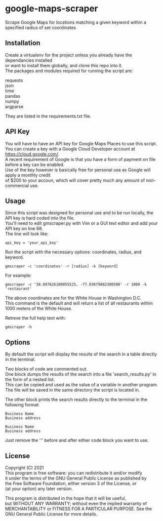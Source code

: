 # google-maps-scraper
Scrape Google Maps for locations matching a given keyword within a specified radius of set coordinates

## Installation

Create a virtualenv for the project unless you already have the dependancies installed  
or want to install them globally, and clone this repo into it.  
The packages and modules required for running the script are:  

requests  
json  
time  
pandas  
numpy  
argparse  

They are listed in the requirements.txt file.

## API Key

You will have to have an API key for Google Maps Places to use this script.   
You can create a key with a Google Cloud Developer account at https://cloud.google.com/.  
A recent requirement of Google is that you have a form of payment on file before a key can be enabled.  
Use of the key however is basically free for personal use as Google will apply a monthly credit  
of $200 to your accoun, which will cover pretty much any amount of non-commercial use.

## Usage

Since this script was designed for personal use and to be run locally, the API key is hard coded into the file.  
You'll need to edit gmscraper.py with Vim or a GUI text editor and add your API key on line 68.  
The line will look like:  

    api_key = 'your_api_key'
    
Run the script with the necessary options: coordinates, radius, and keyword.  

    gmscraper -c 'coordinates' -r [radius] -k [keyword]
    
For example:

    gmscraper -c '38.897626180055525, -77.03679802300508' -r 1000 -k 'restaurant'
    
The above coordinates are for the White House in Washington D.C.  
This command is the default and will return a list of all restaurants within 1000 meters of the White House.

Retreve the full help text with:

    gmscraper -h
    
## Options

By default the script will display the results of the search in a table directly in the terminal.

Two blocks of code are commented out.  
One block dumps the results of the search into a file 'search_results.py' in the form of a nested list.  
This can be copied and used as the value of a variable in another program.  
The file will be saved in the same directory the script is located in.  

The other block prints the search results directly to the terminal in the following format:  

    Business Name  
    Business address  
    
    Business Name  
    Business address
    
Just remove the ''' before and after either code block you want to use.

## License

Copyright (C) 2021  
   This program is free software: you can redistribute it and/or modify  
   it under the terms of the GNU General Public License as published by  
   the Free Software Foundation, either version 3 of the License, or  
   (at your option) any later version.
   
  This program is distributed in the hope that it will be useful,  
  but WITHOUT ANY WARRANTY; without even the implied warranty of  
  MERCHANTABILITY or FITNESS FOR A PARTICULAR PURPOSE.  See the  
  GNU General Public License for more details.


